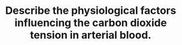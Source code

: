 ---
title: "Describe the physiological factors influencing the carbon dioxide tension in arterial blood."
entityType: SAQ
exam: PEX
college: ANZCA
year: 2005
sitting: A
question: 12
passRate: 38
EC_expectedDomains:
- "In essence, arterial carbon dioxide tension is related to the balance of production and elimination of carbon dioxide, in a manner similar to drug levels as a result of the ratio of administration rate and clearance."
- "In addition, a system of CO2 sensors regulates elimination."
EC_extraCredit:
- "A minority of candidates discussed all three of these elements."
- "Areas such as changes in metabolic rate and changes in metabolic substrates do alter CO2 production, and description of these gained extra marks."
EC_errorsCommon:
- "Despite the fact that this is an aspect of physiology which is fundamental to anaesthesia, in general this question was answered poorly."
- "CO2 production was often mentioned, but only some candidates described this is any detail."
- "When CO2 elimination was mentioned, it was often at a very basic level. Elimination is very dependant on issues such as dead space and V/Q inequality, and these were often not mentioned."
- "When they were included, there was sometimes confusion over the relative influences of diffusion vs. perfusion on CO2 exchange in the lung."
- "The feedback loop for the detection of CO2 tension and subsequent respiratory responses was often not mentioned. This is a key determinant of CO2 tension."
- "Many candidates spent a great deal of time, sometimes to the exclusion of almost everything else, on carbon dioxide carriage in the blood, phenomena such as the Haldane effect, and temperature/CO2 solubility. Whilst these have some impact to arterial CO2 tension, the effects are small compared to the factors mentioned above."
---